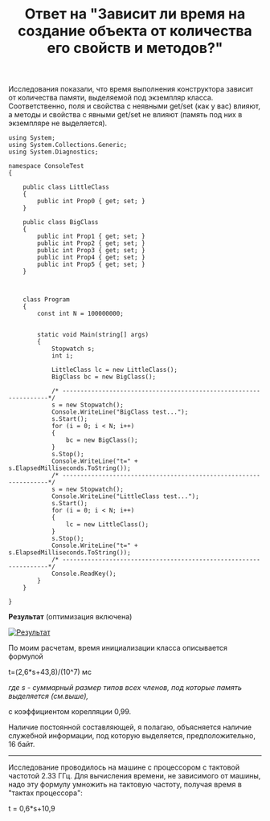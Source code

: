 ﻿---
title: "Ответ на \"Зависит ли время на создание объекта от количества его свойств и методов?\""
se.owner.user_id: 240512
se.owner.display_name: "MSDN.WhiteKnight"
se.owner.link: "https://ru.stackoverflow.com/users/240512/msdn-whiteknight"
se.answer_id: 645356
se.question_id: 645151
se.post_type: answer
se.score: 6
se.is_accepted: True
---
<p>Исследования показали, что время выполнения конструктора зависит от количества памяти, выделяемой под экземпляр класса. Соответственно, поля и свойства с неявными get/set (как у вас) влияют, а методы и свойства с явными get/set не влияют (память под них в экземпляре не выделяется).</p>

<pre><code>using System;
using System.Collections.Generic;
using System.Diagnostics;

namespace ConsoleTest
{

    public class LittleClass
    {
        public int Prop0 { get; set; } 
    }

    public class BigClass
    {
        public int Prop1 { get; set; }
        public int Prop2 { get; set; }
        public int Prop3 { get; set; }
        public int Prop4 { get; set; }
        public int Prop5 { get; set; }           
    }



    class Program
    {
        const int N = 100000000;


        static void Main(string[] args)
        {
            Stopwatch s;            
            int i; 

            LittleClass lc = new LittleClass();
            BigClass bc = new BigClass();

            /* ------------------------------------------------------------------*/
            s = new Stopwatch();            
            Console.WriteLine("BigClass test...");
            s.Start();
            for (i = 0; i &lt; N; i++)
            {
                bc = new BigClass();                
            }
            s.Stop();
            Console.WriteLine("t=" + s.ElapsedMilliseconds.ToString());
            /* ------------------------------------------------------------------*/
            s = new Stopwatch();            
            Console.WriteLine("LittleClass test...");
            s.Start();
            for (i = 0; i &lt; N; i++)
            {
                lc = new LittleClass();                
            }
            s.Stop();
            Console.WriteLine("t=" + s.ElapsedMilliseconds.ToString());
            /* ------------------------------------------------------------------*/
            Console.ReadKey();
        }
    }  

}
</code></pre>

<p><strong>Результат</strong> (оптимизация включена)</p>

<p><a href="https://i.stack.imgur.com/Qi4DQ.png" rel="noreferrer"><img src="https://i.stack.imgur.com/Qi4DQ.png" alt="Результат"></a></p>

<p>По моим расчетам, время инициализации класса описывается формулой </p>

<p>t=(2,6*s+43,8)/(10^7) мс</p>

<p><em>где s - суммарный размер типов всех членов, под которые память выделяется (см.выше),</em></p>

<p>с коэффициентом корелляции 0,99.</p>

<p>Наличие постоянной составляющей, я полагаю, объясняется наличие служебной информации, под которую выделяется, предположительно, 16 байт.</p>

<hr>

<p>Исследование проводилось на машине с процессором с тактовой частотой 2.33 ГГц. Для вычисления времени, не зависимого от машины, надо эту формулу умножить на тактовую частоту, получая время в "тактах процессора":</p>

<p>t = 0,6*s+10,9</p>
